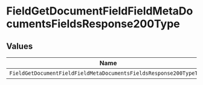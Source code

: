 # FieldGetDocumentFieldFieldMetaDocumentsFieldsResponse200Type


## Values

| Name                                                               | Value                                                              |
| ------------------------------------------------------------------ | ------------------------------------------------------------------ |
| `FieldGetDocumentFieldFieldMetaDocumentsFieldsResponse200TypeText` | text                                                               |